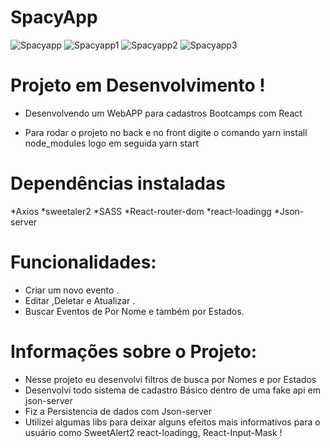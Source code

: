 # SpacyApp 

![Spacyapp](https://user-images.githubusercontent.com/73555291/128110547-8fc8e48a-9ed3-4eef-91b9-621d92cd55a6.gif)
![Spacyapp1](https://user-images.githubusercontent.com/73555291/128110580-0ee4d396-d8ec-48c4-a3e2-b18bf22e1cf9.gif)
![Spacyapp2](https://user-images.githubusercontent.com/73555291/128110589-947e989e-6598-465b-9102-4441a83a96db.gif)
![Spacyapp3](https://user-images.githubusercontent.com/73555291/128110595-dbf7862e-06de-45b4-b7ff-cdc3d0d500ed.gif)

# Projeto em Desenvolvimento !
 * Desenvolvendo um WebAPP para cadastros Bootcamps com React
 
 - Para rodar o projeto no back e no front digite o comando yarn install node_modules logo em seguida yarn start
 # Dependências instaladas  
 *Axios
 *sweetaler2
 *SASS
 *React-router-dom
 *react-loadingg 
 *Json-server

# Funcionalidades:
* Criar um novo evento .
* Editar ,Deletar e Atualizar .
* Buscar Eventos de Por Nome e também por Estados.

 # Informações sobre o Projeto:
  * Nesse projeto eu desenvolvi filtros de busca por Nomes e por Estados 
  * Desenvolvi todo sistema de cadastro Básico dentro de uma fake api em json-server
  * Fiz a Persistencia de dados com Json-server 
  * Utilizei algumas libs para deixar alguns efeitos mais informativos para o usuário como SweetAlert2  react-loadingg, React-Input-Mask ! 


